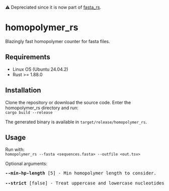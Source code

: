 ⚠️ Depreciated since it is now part of [fasta_rs](https://github.com/OscarAspelin95/fasta_rs).

# homopolymer_rs
Blazingly fast homopolymer counter for fasta files.

## Requirements
- Linux OS (Ubuntu 24.04.2)
- Rust >= 1.88.0

## Installation
Clone the repository or download the source code. Enter the homopolymer_rs directory and run:<br>
`cargo build --release`

The generated binary is available in `target/release/homopolymer_rs`.

## Usage
Run with:<br>
`homopolymer_rs --fasta <sequences.fasta> --outfile <out.tsv>`

Optional arguments:
<pre>
<b>--min-hp-length</b> [5] - Min homopolymer length to consider.

<b>--strict</b> [false] - Treat uppercase and lowercase nucleotides as different.
</pre>
